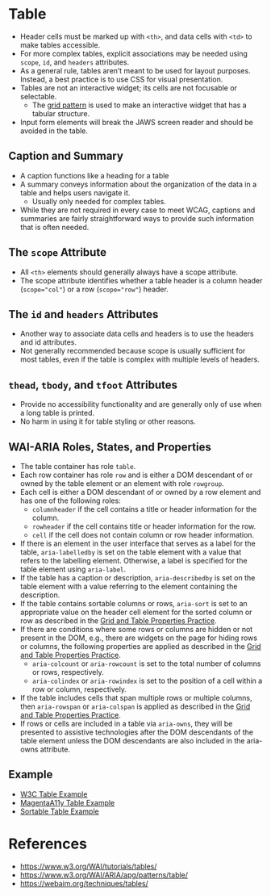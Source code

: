 
# Table
- Header cells must be marked up with <code>\<th></code>, and data cells with <code>\<td></code> to make tables accessible.
- For more complex tables, explicit associations may be needed using <code>scope</code>, <code>id</code>, and <code>headers</code> attributes.
- As a general rule, tables aren’t meant to be used for layout purposes. Instead, a best practice is to use CSS for visual presentation.
- Tables are not an interactive widget; its cells are not focusable or selectable.
  - The [grid pattern](https://www.w3.org/WAI/ARIA/apg/patterns/grid/) is used to make an interactive widget that has a tabular structure.
- Input form elements will break the JAWS screen reader and should be avoided in the table.

## Caption and Summary
- A caption functions like a heading for a table
- A summary conveys information about the organization of the data in a table and helps users navigate it.
  - Usually only needed for complex tables.
- While they are not required in every case to meet WCAG, captions and summaries are fairly straightforward ways to provide such information that is often needed.

## The <code>scope</code> Attribute
- All <code>\<th></code> elements should generally always have a scope attribute.
- The scope attribute identifies whether a table header is a column header (<code>scope="col"</code>) or a row (<code>scope="row"</code>) header.

## The <code>id</code> and <code>headers</code> Attributes
- Another way to associate data cells and headers is to use the headers and id attributes.
- Not generally recommended because scope is usually sufficient for most tables, even if the table is complex with multiple levels of headers.

## <code>thead</code>, <code>tbody</code>, and <code>tfoot</code> Attributes
- Provide no accessibility functionality and are generally only of use when a long table is printed.
- No harm in using it for table styling or other reasons.

## WAI-ARIA Roles, States, and Properties
- The table container has role <code>table</code>.
- Each row container has role <code>row</code> and is either a DOM descendant of or owned by the table element or an element with role <code>rowgroup</code>.
- Each cell is either a DOM descendant of or owned by a row element and has one of the following roles:
  - <code>columnheader</code> if the cell contains a title or header information for the column.
  - <code>rowheader</code> if the cell contains title or header information for the row.
  - <code>cell</code> if the cell does not contain column or row header information.
- If there is an element in the user interface that serves as a label for the table, <code>aria-labelledby</code> is set on the table element with a value that refers to the labelling element. Otherwise, a label is specified for the table element using <code>aria-label</code>.
- If the table has a caption or description, <code>aria-describedby</code> is set on the table element with a value referring to the element containing the description.
- If the table contains sortable columns or rows, <code>aria-sort</code> is set to an appropriate value on the header cell element for the sorted column or row as described in the [Grid and Table Properties Practice](https://www.w3.org/WAI/ARIA/apg/practices/grid-and-table-properties/#gridAndTableProperties_sort).
- If there are conditions where some rows or columns are hidden or not present in the DOM, e.g., there are widgets on the page for hiding rows or columns, the following properties are applied as described in the [Grid and Table Properties Practice](https://www.w3.org/WAI/ARIA/apg/practices/grid-and-table-properties/).
  - <code>aria-colcount</code> or <code>aria-rowcount</code> is set to the total number of columns or rows, respectively.
  - <code>aria-colindex</code> or <code>aria-rowindex</code> is set to the position of a cell within a row or column, respectively.
- If the table includes cells that span multiple rows or multiple columns, then <code>aria-rowspan</code> or <code>aria-colspan</code> is applied as described in the [Grid and Table Properties Practice](https://www.w3.org/WAI/ARIA/apg/practices/grid-and-table-properties/#gridAndTableProperties_spans).
- If rows or cells are included in a table via <code>aria-owns</code>, they will be presented to assistive technologies after the DOM descendants of the table element unless the DOM descendants are also included in the aria-owns attribute.

## Example
- [W3C Table Example](https://www.w3.org/WAI/ARIA/apg/patterns/table/examples/table/)
- [MagentaA11y Table Example](https://www.magentaa11y.com/checklist-web/table/)
- [Sortable Table Example](https://www.w3.org/WAI/ARIA/apg/patterns/table/examples/sortable-table/)

# References
- https://www.w3.org/WAI/tutorials/tables/
- https://www.w3.org/WAI/ARIA/apg/patterns/table/
- https://webaim.org/techniques/tables/
